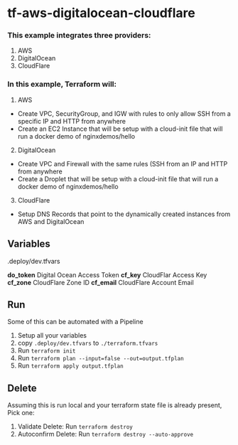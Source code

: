# tf-aws-digitalocean-cloudflare
### This example integrates three providers:

1. AWS
2. DigitalOcean
3. CloudFlare

### In this example, Terraform will:
1. AWS
* Create VPC, SecurityGroup, and IGW with rules to only allow SSH from a specific IP and HTTP from anywhere
* Create an EC2 Instance that will be setup with a cloud-init file that will run a docker demo of nginxdemos/hello

2. DigitalOcean
* Create VPC and Firewall with the same rules (SSH from an IP and HTTP from anywhere
* Create a Droplet that will be setup with a cloud-init file that will run a docker demo of nginxdemos/hello

3. CloudFlare
* Setup DNS Records that point to the dynamically created instances from AWS and DigitalOcean

## Variables
.deploy/dev.tfvars

**do_token** Digital Ocean Access Token
**cf_key** CloudFlar Access Key
**cf_zone** CloudFlare Zone ID
**cf_email** CloudFlare Account Email

## Run
Some of this can be automated with a Pipeline
1. Setup all your variables
2. copy `.deploy/dev.tfvars` to `./terraform.tfvars`
3. Run `terraform init`
4. Run `terraform plan --input=false --out=output.tfplan`
5. Run `terraform apply output.tfplan`

## Delete
Assuming this is run local and your terraform state file is already present, Pick one:
1. Validate Delete: Run `terraform destroy`
2. Autoconfirm Delete: Run `terraform destroy --auto-approve`
